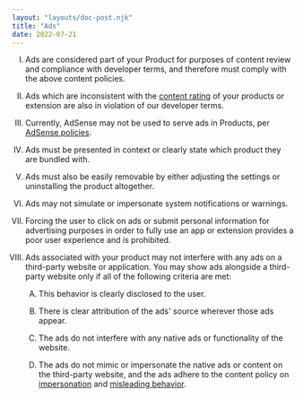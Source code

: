 ```yaml
---
layout: "layouts/doc-post.njk"
title: "Ads"
date: 2022-07-21
---
```


<!-- Atypical formatting is necessary to enable markdown formatting for LI contents -->
<ol type="I">
<li>

Ads are considered part of your Product for purposes of content review and compliance with developer
terms, and therefore must comply with the above content policies.

</li>
<li>

Ads which are inconsistent with the [content rating][content-rating] of your products or extension
are also in violation of our developer terms.

</li>
<li>

Currently, AdSense may not be used to serve ads in Products, per [AdSense policies][adsense].

</li>
<li>

Ads must be presented in context or clearly state which product they are bundled with.

</li>
<li>

Ads must also be easily removable by either adjusting the settings or uninstalling the product
altogether.

</li>
<li>

Ads may not simulate or impersonate system notifications or warnings.

</li>
<li>

Forcing the user to click on ads or submit personal information for advertising purposes in order to
fully use an app or extension provides a poor user experience and is prohibited.

</li>
<li>

Ads associated with your product may not interfere with any ads on a third-party website or
application. You may show ads alongside a third-party website only if all of the following criteria
are met:

<ol type="A">
<li>

This behavior is clearly disclosed to the user.

</li>
<li>

There is clear attribution of the ads' source wherever those ads appear.

</li>
<li>

The ads do not interfere with any native ads or functionality of the website.

</li>
<li>

The ads do not mimic or impersonate the native ads or content on the third-party website, and the
ads adhere to the content policy on [impersonation][impersonation] and [misleading
behavior][misleading].

</li>
</ol>

</li>
</ol>

[content-rating]: /docs/webstore/rating/
[adsense]: https://support.google.com/adsense/bin/answer.py?hl=en&answer=48182
[impersonation]: /docs/webstore/program-policies/impersonation-and-intellectual-property/
[misleading]: /docs/webstore/program-policies/unexpected-behavior/
